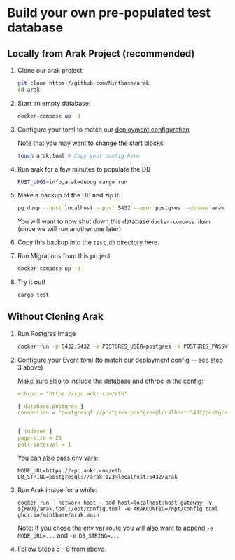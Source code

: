 # Build your own pre-populated test database

## Locally from Arak Project (recommended)

1. Clone our arak project:

   ```sh
   git clone https://github.com/Mintbase/arak
   cd arak
   ```

2. Start an empty database:

   ```sh
   docker-compose up -d
   ```

3. Configure your toml to match
   our [deployment configuration](https://github.com/Mintbase/arak/blob/ec2e49fe92532d7b979591de326bb2bab422f4c9/kubernetes/config/configmap.yaml#L7)

   Note that you may want to change the start blocks.

   ```sh
   touch arak.toml # Copy your config here
   ```

4. Run arak for a few minutes to populate the DB

   ```sh
   RUST_LOGS=info,arak=debug cargo run
   ```

5. Make a backup of the DB and zip it:

   ```sh
   pg_dump --host localhost --port 5432 --user postgres --dbname arak | gzip > sample_events.sql.gz
   ```

   You will want to now shut down this database `docker-compose down` (since we will run another one later)

6. Copy this backup into the `test_db` directory here.

7. Run Migrations from this project

   ```sh
   docker-compose up -d
   ```

8. Try it out!
   ```sh
   cargo test
   ```

## Without Cloning Arak

1. Run Postgres Image

   ```sh
   docker run -p 5432:5432 -e POSTGRES_USER=postgres -e POSTGRES_PASSWORD=postgres -e POSTGRES_DB=arak -d postgres
   ```

2. Configure your Event toml (to match our deployment config -- see step 3 above)

   Make sure also to include the database and ethrpc in the config:

   ```yaml
   ethrpc = "https://rpc.ankr.com/eth"
   
   [ database.postgres ]
   connection = "postgresql://postgres:postgres@localhost:5432/postgres"
   
   
   [ indexer ]
   page-size = 25
   poll-interval = 1
   ```

   You can also pass env vars:

   ```
   NODE_URL=https://rpc.ankr.com/eth
   DB_STRING=postgresql://arak:123@localhost:5432/arak
   ```

3. Run Arak image for a while:

   ```
   docker run --network host --add-host=localhost:host-gateway -v ${PWD}/arak.toml:/opt/config.toml -e ARAKCONFIG=/opt/config.toml ghcr.io/mintbase/arak:main
   ```

   Note: If you chose the env var route you will also want to append `-e NODE_URL=...` and `-e DB_STRING=...`

4. Follow Steps 5 - 8 from above.
